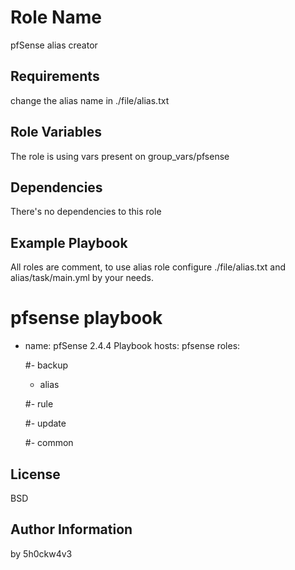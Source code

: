 Role Name
=========

pfSense alias creator

Requirements
------------

change the alias name in ./file/alias.txt

Role Variables
--------------

The role is using vars present on group_vars/pfsense

Dependencies
------------

There's no dependencies to this role

Example Playbook
----------------

All roles are comment, to use alias role configure ./file/alias.txt and alias/task/main.yml by your needs.

# pfsense playbook

- name: pfSense 2.4.4 Playbook
  hosts: pfsense
  roles:
  
   #- backup
   
   - alias
   
   #- rule
   
   #- update
   
   #- common

License
-------

BSD

Author Information
------------------

by 5h0ckw4v3

